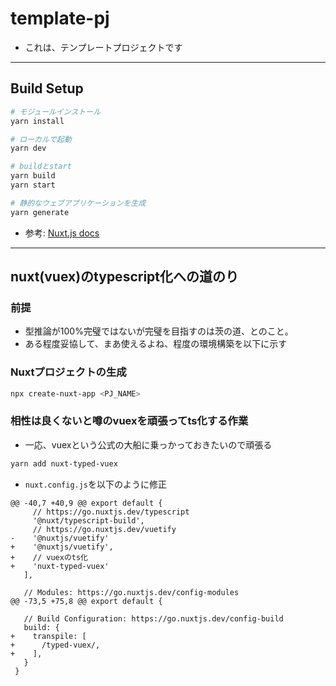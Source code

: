 
# template-pj

- これは、テンプレートプロジェクトです

---

## Build Setup

```bash
# モジュールインストール
yarn install

# ローカルで起動
yarn dev

# buildとstart
yarn build
yarn start

# 静的なウェブアプリケーションを生成
yarn generate
```

- 参考: [Nuxt.js docs](https://nuxtjs.org)

---

## nuxt(vuex)のtypescript化への道のり

### 前提

- 型推論が100%完璧ではないが完璧を目指すのは茨の道、とのこと。
- ある程度妥協して、まあ使えるよね、程度の環境構築を以下に示す

###  Nuxtプロジェクトの生成

```bash
npx create-nuxt-app <PJ_NAME>
```

### 相性は良くないと噂のvuexを頑張ってts化する作業

- 一応、vuexという公式の大船に乗っかっておきたいので頑張る

```bash
yarn add nuxt-typed-vuex
```

- `nuxt.config.js`を以下のように修正

```
@@ -40,7 +40,9 @@ export default {
     // https://go.nuxtjs.dev/typescript
     '@nuxt/typescript-build',
     // https://go.nuxtjs.dev/vuetify
-    '@nuxtjs/vuetify'
+    '@nuxtjs/vuetify',
+    // vuexのts化
+    'nuxt-typed-vuex'
   ],

   // Modules: https://go.nuxtjs.dev/config-modules
@@ -73,5 +75,8 @@ export default {

   // Build Configuration: https://go.nuxtjs.dev/config-build
   build: {
+    transpile: [
+      /typed-vuex/,
+    ],
   }
 }
```


